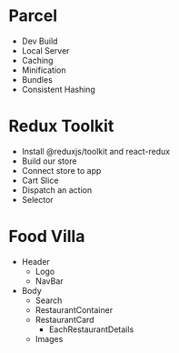 # Parcel
- Dev Build
- Local Server
- Caching
- Minification
- Bundles
- Consistent Hashing

# Redux Toolkit
- Install @reduxjs/toolkit and react-redux
- Build our store
- Connect store to app
- Cart Slice 
- Dispatch an action
- Selector

# Food Villa
- Header
    - Logo
    - NavBar
- Body
    - Search
    - RestaurantContainer
    - RestaurantCard
        - EachRestaurantDetails
    - Images

